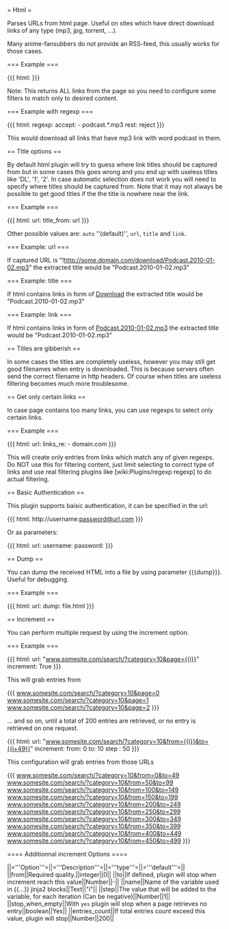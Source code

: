 = Html =

Parses URLs from html page. Useful on sites which have direct download links of any type (mp3, jpg, torrent, ...).

Many anime-fansubbers do not provide an RSS-feed, this usually works for those cases.

=== Example ===

{{{
html: <url>
}}}

Note: This returns ALL links from the page so you need to configure some filters to match only to desired content.

=== Example with regexp ===

{{{
html: <url>
regexp:
  accept:
    - podcast.*\.mp3
  rest: reject
}}}

This would download all links that have mp3 link with word podcast in them.

== Title options ==

By default html plugin will try to guess where link titles should be captured from but in some cases this goes wrong and you end up with useless titles like 'DL', '1', '2'. In case automatic selection does not work you will need to specify where titles should be captured from. Note that it may not always be possible to get good titles if the the title is nowhere near the link.

=== Example ===

{{{
html:
  url: <url>
  title_from: url
}}}

Other possible values are: `auto` ''(default)'', `url`, `title` and `link`. 

=== Example: url ===

If captured URL is "!http://some.domain.com/download/Podcast.2010-01-02.mp3" the extracted title would be "Podcast.2010-01-02.mp3"

=== Example: title ===

If html contains links in form of <a href="!http://some.domain.com/download?id=1245932" title="Podcast.2010-01-02.mp3">Download</a> the extracted title would be "Podcast.2010-01-02.mp3"

=== Example: link ===

If html contains links in form of <a href="!http://some.domain.com/download?id=1245932">Podcast.2010-01-02.mp3</a> the extracted title would be "Podcast.2010-01-02.mp3"

== Titles are gibberish ==

In some cases the titles are completely useless, however you may still get good filenames when entry is downloaded. This is because servers often send the correct filename in http headers. Of course when titles are useless filtering becomes much more troublesome.

== Get only certain links ==

In case page contains too many links, you can use regexps to select only certain links.

=== Example ===

{{{
html:
  url: <url>
  links_re:
    - domain\.com
}}}

This will create only entries from links which match any of given regexps. Do NOT use this for filtering content, just limit selecting to correct type of links and use real filtering plugins like [wiki:Plugins/regexp regexp] to do actual filtering.

== Basic Authentication ==

This plugin supports baisic authentication, it can be specified in the url:

{{{
html: http://username:password@url.com
}}}

Or as parameters:

{{{
html:
  url: <url>
  username: <username>
  password: <password>
}}}

== Dump ==

You can dump the received HTML into a file by using parameter {{{dump}}}. Useful for debugging.

=== Example ===

{{{
html:
  url: <url>
  dump: file.html
}}}

== Increment ==

You can perform multiple request by using the increment option.

=== Example ===

{{{
html:
  url: "www.somesite.com/search/?category=10&page={{i}}"
  increment: True
}}}

This will grab entries from 

{{{
www.somesite.com/search/?category=10&page=0
www.somesite.com/search/?category=10&page=1
www.somesite.com/search/?category=10&page=2
}}}

... and so on, until a total of 200 entries are retrieved, or no entry is retrieved on one request.

{{{
html:
  url: "www.somesite.com/search/?category=10&from={{i}}&to={{i+49}}"
  increment: 
    from: 0
    to: 10
    step : 50
}}}

This configuration will grab entries from those URLs

{{{
www.somesite.com/search/?category=10&from=0&to=49
www.somesite.com/search/?category=10&from=50&to=99
www.somesite.com/search/?category=10&from=100&to=149
www.somesite.com/search/?category=10&from=150&to=199
www.somesite.com/search/?category=10&from=200&to=249
www.somesite.com/search/?category=10&from=250&to=299
www.somesite.com/search/?category=10&from=300&to=349
www.somesite.com/search/?category=10&from=350&to=399
www.somesite.com/search/?category=10&from=400&to=449
www.somesite.com/search/?category=10&from=450&to=499
}}}

==== Additionnal increment Options ====

||='''Option'''=||='''Description'''=||='''type'''=||='''default'''=||
||from||Required quality.||integer||0||
||to||If defined, plugin will stop when increment reach this value||Number||-||
||name||Name of the variable used in {{...}} jinja2 blocks||Text||"i"||
||step||The value that will be added to the variable, for each iteration (Can be negative)||Number||1||
||stop_when_empty||With `yes` plugin will stop when a page retrieves no entry||boolean||Yes||
||entries_count||If total entries count exceed this value, plugin will stop||Number||200||